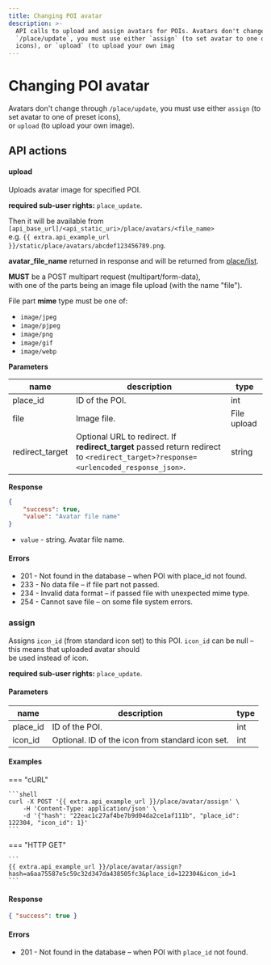 ```yaml
---
title: Changing POI avatar
description: >-
  API calls to upload and assign avatars for POIs. Avatars don't change through
  `/place/update`, you must use either `assign` (to set avatar to one of preset
  icons), or `upload` (to upload your own imag
---
```


# Changing POI avatar

Avatars don't change through `/place/update`, you must use either `assign` (to set avatar to one of preset icons),\
or `upload` (to upload your own image).

## API actions

#### upload

Uploads avatar image for specified POI.

**required sub-user rights:** `place_update`.

Then it will be available from `[api_base_url]/<api_static_uri>/place/avatars/<file_name>`\
e.g. `{{ extra.api_example_url }}/static/place/avatars/abcdef123456789.png`.

**avatar\_file\_name** returned in response and will be returned from [place/list](work-with-poi.md#list).

**MUST** be a POST multipart request (multipart/form-data),\
with one of the parts being an image file upload (with the name "file").

File part **mime** type must be one of:

* `image/jpeg`
* `image/pjpeg`
* `image/png`
* `image/gif`
* `image/webp`

**Parameters**

| name             | description                                                                                                                          | type        |
| ---------------- | ------------------------------------------------------------------------------------------------------------------------------------ | ----------- |
| place\_id        | ID of the POI.                                                                                                                       | int         |
| file             | Image file.                                                                                                                          | File upload |
| redirect\_target | Optional URL to redirect. If **redirect\_target** passed return redirect to `<redirect_target>?response=<urlencoded_response_json>`. | string      |

**Response**

```json
{
    "success": true,
    "value": "Avatar file name"
}
```

* `value` - string. Avatar file name.

#### Errors

* 201 - Not found in the database – when POI with place\_id not found.
* 233 - No data file – if file part not passed.
* 234 - Invalid data format – if passed file with unexpected mime type.
* 254 - Cannot save file – on some file system errors.

### assign

Assigns `icon_id` (from standard icon set) to this POI. `icon_id` can be null – this means that uploaded avatar should\
be used instead of icon.

**required sub-user rights:** `place_update`.

#### Parameters

| name      | description                                      | type |
| --------- | ------------------------------------------------ | ---- |
| place\_id | ID of the POI.                                   | int  |
| icon\_id  | Optional. ID of the icon from standard icon set. | int  |

#### Examples

\=== "cURL"

````
```shell
curl -X POST '{{ extra.api_example_url }}/place/avatar/assign' \
    -H 'Content-Type: application/json' \
    -d '{"hash": "22eac1c27af4be7b9d04da2ce1af111b", "place_id": 122304, "icon_id": 1}'
```
````

\=== "HTTP GET"

````
```
{{ extra.api_example_url }}/place/avatar/assign?hash=a6aa75587e5c59c32d347da438505fc3&place_id=122304&icon_id=1
```
````

#### Response

```json
{ "success": true }
```

#### Errors

* 201 - Not found in the database – when POI with `place_id` not found.
